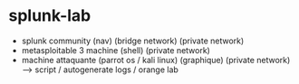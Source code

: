 # splunk-lab



- splunk community (nav) (bridge network) (private network)
- metasploitable 3 machine (shell) (private network)
- machine attaquante (parrot os / kali linux) (graphique) (private network)  --> script / autogenerate logs / orange lab
